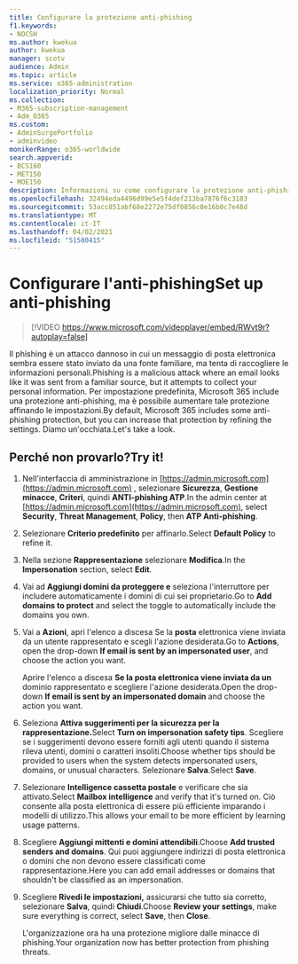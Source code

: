 ```yaml
---
title: Configurare la protezione anti-phishing
f1.keywords:
- NOCSH
ms.author: kwekua
author: kwekua
manager: scotv
audience: Admin
ms.topic: article
ms.service: o365-administration
localization_priority: Normal
ms.collection:
- M365-subscription-management
- Adm_O365
ms.custom:
- AdminSurgePortfolio
- adminvideo
monikerRange: o365-worldwide
search.appverid:
- BCS160
- MET150
- MOE150
description: Informazioni su come configurare la protezione anti-phishing.
ms.openlocfilehash: 32494eda4496d99e5e5f4def213ba7876f6c3183
ms.sourcegitcommit: 53acc851abf68e2272e75df0856c0e16b0c7e48d
ms.translationtype: MT
ms.contentlocale: it-IT
ms.lasthandoff: 04/02/2021
ms.locfileid: "51580415"
---
```

# <a name="set-up-anti-phishing"></a><span data-ttu-id="324c5-103">Configurare l'anti-phishing</span><span class="sxs-lookup"><span data-stu-id="324c5-103">Set up anti-phishing</span></span>

> [!VIDEO https://www.microsoft.com/videoplayer/embed/RWvt9r?autoplay=false]

<span data-ttu-id="324c5-104">Il phishing è un attacco dannoso in cui un messaggio di posta elettronica sembra essere stato inviato da una fonte familiare, ma tenta di raccogliere le informazioni personali.</span><span class="sxs-lookup"><span data-stu-id="324c5-104">Phishing is a malicious attack where an email looks like it was sent from a familiar source, but it attempts to collect your personal information.</span></span> <span data-ttu-id="324c5-105">Per impostazione predefinita, Microsoft 365 include una protezione anti-phishing, ma è possibile aumentare tale protezione affinando le impostazioni.</span><span class="sxs-lookup"><span data-stu-id="324c5-105">By default, Microsoft 365 includes some anti-phishing protection, but you can increase that protection by refining the settings.</span></span> <span data-ttu-id="324c5-106">Diamo un'occhiata.</span><span class="sxs-lookup"><span data-stu-id="324c5-106">Let's take a look.</span></span>

## <a name="try-it"></a><span data-ttu-id="324c5-107">Perché non provarlo?</span><span class="sxs-lookup"><span data-stu-id="324c5-107">Try it!</span></span>

1. <span data-ttu-id="324c5-108">Nell'interfaccia di amministrazione in [https://admin.microsoft.com](https://admin.microsoft.com) , selezionare **Sicurezza**, **Gestione minacce**, **Criteri**, quindi **ANTI-phishing ATP**.</span><span class="sxs-lookup"><span data-stu-id="324c5-108">In the admin center at [https://admin.microsoft.com](https://admin.microsoft.com), select **Security**, **Threat Management**, **Policy**, then **ATP Anti-phishing**.</span></span>
1. <span data-ttu-id="324c5-109">Selezionare **Criterio predefinito** per affinarlo.</span><span class="sxs-lookup"><span data-stu-id="324c5-109">Select **Default Policy** to refine it.</span></span>
1. <span data-ttu-id="324c5-110">Nella sezione **Rappresentazione** selezionare **Modifica**.</span><span class="sxs-lookup"><span data-stu-id="324c5-110">In the **Impersonation** section, select **Edit**.</span></span>
1. <span data-ttu-id="324c5-111">Vai ad **Aggiungi domini da proteggere e** seleziona l'interruttore per includere automaticamente i domini di cui sei proprietario.</span><span class="sxs-lookup"><span data-stu-id="324c5-111">Go to **Add domains to protect** and select the toggle to automatically include the domains you own.</span></span>
1. <span data-ttu-id="324c5-112">Vai a **Azioni**, apri l'elenco a discesa Se la **posta** elettronica viene inviata da un utente rappresentato e scegli l'azione desiderata.</span><span class="sxs-lookup"><span data-stu-id="324c5-112">Go to **Actions**, open the drop-down **If email is sent by an impersonated user**, and choose the action you want.</span></span>

    <span data-ttu-id="324c5-113">Aprire l'elenco a discesa **Se la posta elettronica viene inviata da un** dominio rappresentato e scegliere l'azione desiderata.</span><span class="sxs-lookup"><span data-stu-id="324c5-113">Open the drop-down **If email is sent by an impersonated domain** and choose the action you want.</span></span>
1. <span data-ttu-id="324c5-114">Seleziona **Attiva suggerimenti per la sicurezza per la rappresentazione.**</span><span class="sxs-lookup"><span data-stu-id="324c5-114">Select **Turn on impersonation safety tips**.</span></span> <span data-ttu-id="324c5-115">Scegliere se i suggerimenti devono essere forniti agli utenti quando il sistema rileva utenti, domini o caratteri insoliti.</span><span class="sxs-lookup"><span data-stu-id="324c5-115">Choose whether tips should be provided to users when the system detects impersonated users, domains, or unusual characters.</span></span> <span data-ttu-id="324c5-116">Selezionare **Salva**.</span><span class="sxs-lookup"><span data-stu-id="324c5-116">Select **Save**.</span></span>
1. <span data-ttu-id="324c5-117">Selezionare **Intelligence cassetta postale** e verificare che sia attivato.</span><span class="sxs-lookup"><span data-stu-id="324c5-117">Select **Mailbox intelligence** and verify that it's turned on.</span></span> <span data-ttu-id="324c5-118">Ciò consente alla posta elettronica di essere più efficiente imparando i modelli di utilizzo.</span><span class="sxs-lookup"><span data-stu-id="324c5-118">This allows your email to be more efficient by learning usage patterns.</span></span>
1. <span data-ttu-id="324c5-119">Scegliere **Aggiungi mittenti e domini attendibili**.</span><span class="sxs-lookup"><span data-stu-id="324c5-119">Choose **Add trusted senders and domains**.</span></span> <span data-ttu-id="324c5-120">Qui puoi aggiungere indirizzi di posta elettronica o domini che non devono essere classificati come rappresentazione.</span><span class="sxs-lookup"><span data-stu-id="324c5-120">Here you can add email addresses or domains that shouldn't be classified as an impersonation.</span></span>
1. <span data-ttu-id="324c5-121">Scegliere **Rivedi le impostazioni,** assicurarsi che tutto sia corretto, selezionare **Salva**, quindi **Chiudi**.</span><span class="sxs-lookup"><span data-stu-id="324c5-121">Choose **Review your settings**, make sure everything is correct, select **Save**, then **Close**.</span></span>

    <span data-ttu-id="324c5-122">L'organizzazione ora ha una protezione migliore dalle minacce di phishing.</span><span class="sxs-lookup"><span data-stu-id="324c5-122">Your organization now has better protection from phishing threats.</span></span>